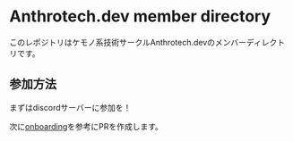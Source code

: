 # Anthrotech.dev member directory

このレポジトリはケモノ系技術サークルAnthrotech.devのメンバーディレクトリです。

## 参加方法
まずはdiscordサーバーに参加を！

次に[onboarding](/docs/onboarding.md)を参考にPRを作成します。


